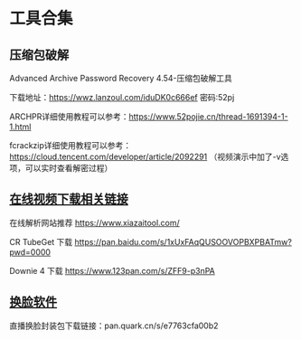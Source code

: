 # 工具合集

## 压缩包破解

Advanced Archive Password Recovery 4.54-压缩包破解工具

下载地址：https://wwz.lanzoul.com/iduDK0c666ef      密码:52pj

ARCHPR详细使用教程可以参考：https://www.52pojie.cn/thread-1691394-1-1.html

fcrackzip详细使用教程可以参考：https://cloud.tencent.com/developer/article/2092291
（视频演示中加了-v选项，可以实时查看解密过程）

## [在线视频下载相关链接](https://www.bilibili.com/video/BV1WaCUYtEcA)

在线解析网站推荐 https://www.xiazaitool.com/

CR TubeGet 下载 https://pan.baidu.com/s/1xUxFAqQUSOOVOPBXPBATmw?pwd=0000

Downie 4 下载 https://www.123pan.com/s/ZFF9-p3nPA

## [换脸软件](https://www.bilibili.com/video/BV1ozm5YbExy)
直播换脸封装包下载链接：pan.quark.cn/s/e7763cfa00b2
